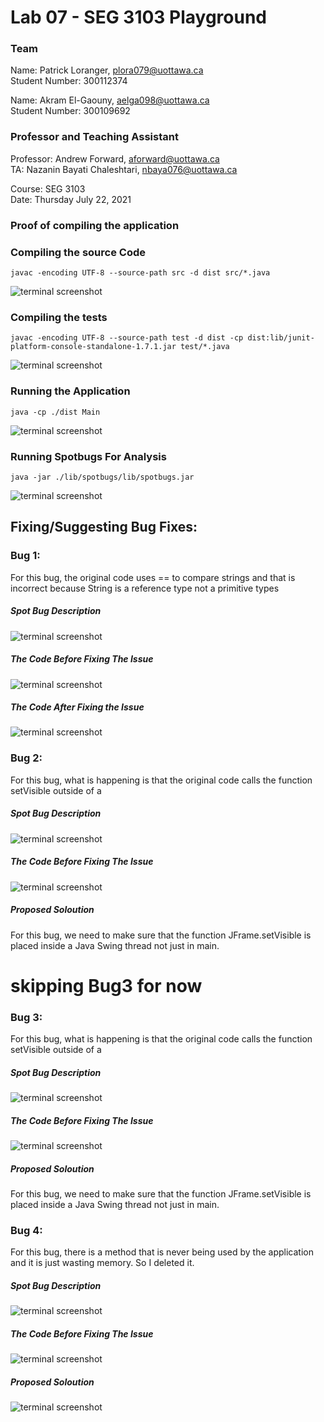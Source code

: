 # Lab 07 - SEG 3103 Playground

### Team

Name: Patrick Loranger, plora079@uottawa.ca<br>
Student Number: 300112374<br>

Name: Akram El-Gaouny, aelga098@uottawa.ca<br>
Student Number: 300109692

### Professor and Teaching Assistant

Professor: Andrew Forward, aforward@uottawa.ca<br>
TA: Nazanin Bayati Chaleshtari, nbaya076@uottawa.ca<br>

Course: SEG 3103<br>
Date: Thursday July 22, 2021


### Proof of compiling the application

### Compiling the source Code

```code
javac -encoding UTF-8 --source-path src -d dist src/*.java

```
![terminal screenshot](Assets/CompiledPicture.PNG)

### Compiling the tests

```code
javac -encoding UTF-8 --source-path test -d dist -cp dist:lib/junit-platform-console-standalone-1.7.1.jar test/*.java
```
![terminal screenshot](Assets/compiledTests.PNG)

### Running the Application

```code
java -cp ./dist Main
```
![terminal screenshot](Assets/ApplicationRunning.PNG)

### Running Spotbugs For Analysis

```code
java -jar ./lib/spotbugs/lib/spotbugs.jar
```
![terminal screenshot](Assets/SpotBugs.PNG)

## Fixing/Suggesting Bug Fixes:

### Bug 1: 

For this bug, the original code uses == to compare strings and that is incorrect because String is a reference type not a primitive types

##### Spot Bug Description
![terminal screenshot](Assets/Bug1/Bug1Description.PNG)
##### The Code Before Fixing The Issue
![terminal screenshot](Assets/Bug1/Bug1Before.PNG)
##### The Code After Fixing the Issue
![terminal screenshot](Assets/Bug1/Bug1After.PNG)



### Bug 2: 
For this bug, what is happening is that the original code calls the function setVisible outside of a 
##### Spot Bug Description
![terminal screenshot](Assets/Bug2/Bug2Description.PNG)
##### The Code Before Fixing The Issue
![terminal screenshot](Assets/Bug2/Bug2Before.PNG)
##### Proposed Soloution
For this bug, we need to make sure that the function JFrame.setVisible is placed inside a Java Swing thread not just in main.


# skipping Bug3 for now

### Bug 3: 
For this bug, what is happening is that the original code calls the function setVisible outside of a 
##### Spot Bug Description
![terminal screenshot](Assets/Bug3/Bug3Description.PNG)
##### The Code Before Fixing The Issue
![terminal screenshot](Assets/Bug3/Bug3Before.PNG)
##### Proposed Soloution
For this bug, we need to make sure that the function JFrame.setVisible is placed inside a Java Swing thread not just in main.

### Bug 4: 
For this bug, there is a method that is never being used by the application and it is just wasting memory. So I deleted it.
##### Spot Bug Description
![terminal screenshot](Assets/Bug4/Bug4Description.PNG)
##### The Code Before Fixing The Issue
![terminal screenshot](Assets/Bug4/Bug4Before.PNG)
##### Proposed Soloution
![terminal screenshot](Assets/Bug4/Bug4After.PNG)



